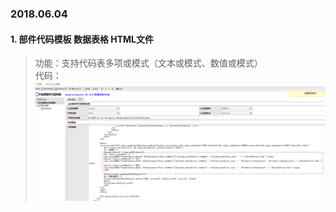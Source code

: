 ### 2018.06.04

#### 1. 部件代码模板 数据表格 HTML文件

>功能：支持代码表多项或模式（文本或模式、数值或模式）<br/>
>代码：![Alt text](./img/gridcumlor.png)<br/>


